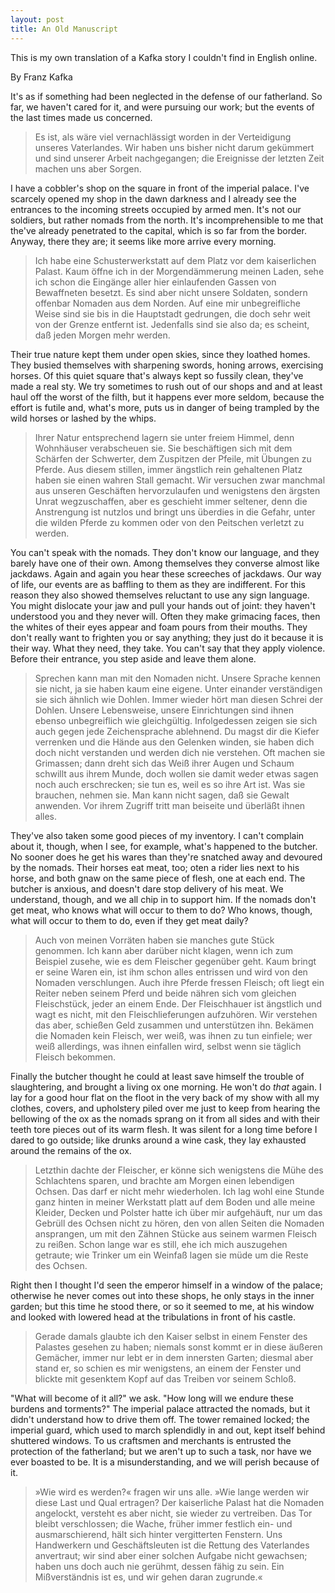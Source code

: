 ```yaml
---              
layout: post
title: An Old Manuscript
---
```


This is my own translation of a Kafka story I couldn't find in English online.

<!--more-->

By Franz Kafka

It's as if something had been neglected in the defense of our fatherland. So far, we haven't cared for it, and were pursuing our work; but the events of the last times made us concerned. 

> Es ist, als wäre viel vernachlässigt worden in der Verteidigung unseres Vaterlandes. Wir haben uns bisher nicht darum gekümmert und sind unserer Arbeit nachgegangen; die Ereignisse der letzten Zeit machen uns aber Sorgen.

I have a cobbler's shop on the square in front of the imperial palace. I've scarcely opened my shop in the dawn darkness and I already see the entrances to the incoming streets occupied by armed men. It's not our soldiers, but rather nomads from the north. It's incomprehensible to me that the've already penetrated to the capital, which is so far from the border. Anyway, there they are; it seems like more arrive every morning.

> Ich habe eine Schusterwerkstatt auf dem Platz vor dem kaiserlichen Palast. Kaum öffne ich in der Morgendämmerung meinen Laden, sehe ich schon die Eingänge aller hier einlaufenden Gassen von Bewaffneten besetzt. Es sind aber nicht unsere Soldaten, sondern offenbar Nomaden aus dem Norden. Auf eine mir unbegreifliche Weise sind sie bis in die Hauptstadt gedrungen, die doch sehr weit von der Grenze entfernt ist. Jedenfalls sind sie also da; es scheint, daß jeden Morgen mehr werden.

Their true nature kept them under open skies, since they loathed homes. They busied themselves with sharpening swords, honing arrows, exercising horses. Of this quiet square that's always kept so fussily clean, they've made a real sty. We try sometimes to rush out of our shops and and at least haul off the worst of the filth, but it happens ever more seldom, because the effort is futile and, what's more, puts us in danger of being trampled by the wild horses or lashed by the whips. 

> Ihrer Natur entsprechend lagern sie unter freiem Himmel, denn Wohnhäuser verabscheuen sie. Sie beschäftigen sich mit dem Schärfen der Schwerter, dem Zuspitzen der Pfeile, mit Übungen zu Pferde. Aus diesem stillen, immer ängstlich rein gehaltenen Platz haben sie einen wahren Stall gemacht. Wir versuchen zwar manchmal aus unseren Geschäften hervorzulaufen und wenigstens den ärgsten Unrat wegzuschaffen, aber es geschieht immer seltener, denn die Anstrengung ist nutzlos und bringt uns überdies in die Gefahr, unter die wilden Pferde zu kommen oder von den Peitschen verletzt zu werden.

You can't speak with the nomads. They don't know our language, and they barely have one of their own. Among themselves they converse almost like jackdaws. Again and again you hear these screeches of jackdaws. Our way of life, our events are as baffling to them as they are indifferent. For this reason they also showed themselves reluctant to use any sign language. You might dislocate your jaw and pull your hands out of joint: they haven't understood you and they never will. Often they make grimacing faces, then the whites of their eyes appear and foam pours from their mouths. They don't really want to frighten you or say anything; they just do it because it is their way. What they need, they take. You can't say that they apply violence. Before their entrance, you step aside and leave them alone. 

> Sprechen kann man mit den Nomaden nicht. Unsere Sprache kennen sie nicht, ja sie haben kaum eine eigene. Unter einander verständigen sie sich ähnlich wie Dohlen. Immer wieder hört man diesen Schrei der Dohlen. Unsere Lebensweise, unsere Einrichtungen sind ihnen ebenso unbegreiflich wie gleichgültig. Infolgedessen zeigen sie sich auch gegen jede Zeichensprache ablehnend. Du magst dir die Kiefer verrenken und die Hände aus den Gelenken winden, sie haben dich doch nicht verstanden und werden dich nie verstehen. Oft machen sie Grimassen; dann dreht sich das Weiß ihrer Augen und Schaum schwillt aus ihrem Munde, doch wollen sie damit weder etwas sagen noch auch erschrecken; sie tun es, weil es so ihre Art ist. Was sie brauchen, nehmen sie. Man kann nicht sagen, daß sie Gewalt anwenden. Vor ihrem Zugriff tritt man beiseite und überläßt ihnen alles.

They've also taken some good pieces of my inventory. I can't complain about it, though, when I see, for example, what's happened to the butcher. No sooner does he get his wares than they're snatched away and devoured by the nomads. Their horses eat meat, too; oten a rider lies next to his horse, and both gnaw on the same piece of flesh, one at each end. The butcher is anxious, and doesn't dare stop delivery of his meat. We understand, though, and we all chip in to support him. If the nomads don't get meat, who knows what will occur to them to do? Who knows, though, what will occur to them to do, even if they get meat daily? 

> Auch von meinen Vorräten haben sie manches gute Stück genommen. Ich kann aber darüber nicht klagen, wenn ich zum Beispiel zusehe, wie es dem Fleischer gegenüber geht. Kaum bringt er seine Waren ein, ist ihm schon alles entrissen und wird von den Nomaden verschlungen. Auch ihre Pferde fressen Fleisch; oft liegt ein Reiter neben seinem Pferd und beide nähren sich vom gleichen Fleischstück, jeder an einem Ende. Der Fleischhauer ist ängstlich und wagt es nicht, mit den Fleischlieferungen aufzuhören. Wir verstehen das aber, schießen Geld zusammen und unterstützen ihn. Bekämen die Nomaden kein Fleisch, wer weiß, was ihnen zu tun einfiele; wer weiß allerdings, was ihnen einfallen wird, selbst wenn sie täglich Fleisch bekommen.

Finally the butcher thought he could at least save himself the trouble of slaughtering, and brought a living ox one morning. He won't do _that_ again. I lay for a good hour flat on the floot in the very back of my show with all my clothes, covers, and upholstery piled over me just to keep from hearing the bellowing of the ox as the nomads sprang on it from all sides and with their teeth tore pieces out of its warm flesh. It was silent for a long time before I dared to go outside; like drunks around a wine cask, they lay exhausted around the remains of the ox.

> Letzthin dachte der Fleischer, er könne sich wenigstens die Mühe des Schlachtens sparen, und brachte am Morgen einen lebendigen Ochsen. Das darf er nicht mehr wiederholen. Ich lag wohl eine Stunde ganz hinten in meiner Werkstatt platt auf dem Boden und alle meine Kleider, Decken und Polster hatte ich über mir aufgehäuft, nur um das Gebrüll des Ochsen nicht zu hören, den von allen Seiten die Nomaden ansprangen, um mit den Zähnen Stücke aus seinem warmen Fleisch zu reißen. Schon lange war es still, ehe ich mich auszugehen getraute; wie Trinker um ein Weinfaß lagen sie müde um die Reste des Ochsen.

Right then I thought I'd seen the emperor himself in a window of the palace; otherwise he never comes out into these shops, he only stays in the inner garden; but this time he stood there, or so it seemed to me, at his window and looked with lowered head at the tribulations in front of his castle. 

> Gerade damals glaubte ich den Kaiser selbst in einem Fenster des Palastes gesehen zu haben; niemals sonst kommt er in diese äußeren Gemächer, immer nur lebt er in dem innersten Garten; diesmal aber stand er, so schien es mir wenigstens, an einem der Fenster und blickte mit gesenktem Kopf auf das Treiben vor seinem Schloß.

"What will become of it all?" we ask. "How long will we endure these burdens and torments?" The imperial palace attracted the nomads, but it didn't understand how to drive them off. The tower remained locked; the imperial guard, which used to march splendidly in and out, kept itself behind shuttered windows. To us craftsmen and merchants is entrusted the protection of the fatherland; but we aren't up to such a task, nor have we ever boasted to be. It is a misunderstanding, and we will perish because of it.

> »Wie wird es werden?« fragen wir uns alle. »Wie lange werden wir diese Last und Qual ertragen? Der kaiserliche Palast hat die Nomaden angelockt, versteht es aber nicht, sie wieder zu vertreiben. Das Tor bleibt verschlossen; die Wache, früher immer festlich ein- und ausmarschierend, hält sich hinter vergitterten Fenstern. Uns Handwerkern und Geschäftsleuten ist die Rettung des Vaterlandes anvertraut; wir sind aber einer solchen Aufgabe nicht gewachsen; haben uns doch auch nie gerühmt, dessen fähig zu sein. Ein Mißverständnis ist es, und wir gehen daran zugrunde.«